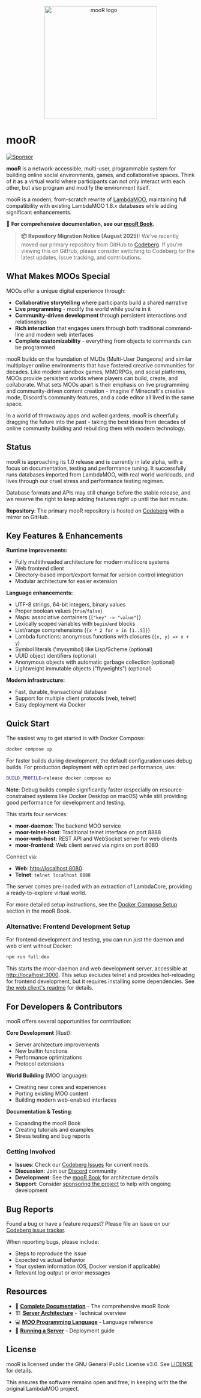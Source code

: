 <p align="center"><img src="./doc/porcupine-building.jpg" alt="mooR logo" width="300"/></p>

# mooR

[![Sponsor](https://img.shields.io/badge/Sponsor-%E2%9D%A4-pink)](https://github.com/sponsors/rdaum)

**mooR** is a network-accessible, multi-user, programmable system for building online social
environments, games, and collaborative spaces. Think of it as a virtual world where participants can
not only interact with each other, but also program and modify the environment itself.

mooR is a modern, from-scratch rewrite of [LambdaMOO](https://en.wikipedia.org/wiki/MOO),
maintaining full compatibility with existing LambdaMOO 1.8.x databases while adding significant
enhancements.

📖 **For comprehensive documentation, see our [mooR Book](https://timbran.org/book/html/).**

> **📦 Repository Migration Notice (August 2025):** We've recently moved our primary repository from
> GitHub to [Codeberg](https://codeberg.org/timbran/moor). If you're viewing this on GitHub, please
> consider switching to Codeberg for the latest updates, issue tracking, and contributions.

## What Makes MOOs Special

MOOs offer a unique digital experience through:

- **Collaborative storytelling** where participants build a shared narrative
- **Live programming** - modify the world while you're in it
- **Community-driven development** through persistent interactions and relationships
- **Rich interaction** that engages users through both traditional command-line and modern web
  interfaces
- **Complete customizability** - everything from objects to commands can be programmed

mooR builds on the foundation of MUDs (Multi-User Dungeons) and similar multiplayer online
environments that have fostered creative communities for decades. Like modern sandbox games,
MMORPGs, and social platforms, MOOs provide persistent worlds where players can build, create, and
collaborate. What sets MOOs apart is their emphasis on live programming and community-driven content
creation - imagine if Minecraft's creative mode, Discord's community features, and a code editor all
lived in the same space.

In a world of throwaway apps and walled gardens, mooR is cheerfully dragging the future into the
past - taking the best ideas from decades of online community building and rebuilding them with
modern technology.

## Status

mooR is approaching its 1.0 release and is currently in late alpha, with a focus on documentation,
testing and performance tuning. It successfully runs databases imported from LambdaMOO, with real
world workloads, and lives through our cruel stress and performance testing regimen.

Database formats and APIs may still change before the stable release, and we reserve the right to
keep adding features right up until the last minute.

**Repository**: The primary mooR repository is hosted on
[Codeberg](https://codeberg.org/timbran/moor) with a mirror on GitHub.

## Key Features & Enhancements

**Runtime improvements:**

- Fully multithreaded architecture for modern multicore systems
- Web frontend client
- Directory-based import/export format for version control integration
- Modular architecture for easier extension

**Language enhancements:**

- UTF-8 strings, 64-bit integers, binary values
- Proper boolean values (`true`/`false`)
- Maps: associative containers (`["key" -> "value"]`)
- Lexically scoped variables with `begin`/`end` blocks
- List/range comprehensions (`{x * 2 for x in [1..5]}`)
- Lambda functions: anonymous functions with closures (`{x, y} => x + y`)
- Symbol literals ('mysymbol) like Lisp/Scheme (optional)
- UUID object identifiers (optional)
- Anonymous objects with automatic garbage collection (optional)
- Lightweight immutable objects ("flyweights") (optional)

**Modern infrastructure:**

- Fast, durable, transactional database
- Support for multiple client protocols (web, telnet)
- Easy deployment via Docker

## Quick Start

The easiest way to get started is with Docker Compose:

```bash
docker compose up
```

For faster builds during development, the default configuration uses debug builds. For production
deployment with optimized performance, use:

```bash
BUILD_PROFILE=release docker compose up
```

**Note**: Debug builds compile significantly faster (especially on resource-constrained systems like
Docker Desktop on macOS) while still providing good performance for development and testing.

This starts four services:

- **moor-daemon**: The backend MOO service
- **moor-telnet-host**: Traditional telnet interface on port 8888
- **moor-web-host**: REST API and WebSocket server for web clients
- **moor-frontend**: Web client served via nginx on port 8080

Connect via:

- **Web**: [http://localhost:8080](http://localhost:8080)
- **Telnet**: `telnet localhost 8888`

The server comes pre-loaded with an extraction of LambdaCore, providing a ready-to-explore virtual
world.

For more detailed setup instructions, see the
[Docker Compose Setup](https://timbran.org/book/html/the-system/docker-compose-setup.html) section
in the mooR Book.

### Alternative: Frontend Development Setup

For frontend development and testing, you can run just the daemon and web client without Docker:

```bash
npm run full:dev
```

This starts the moor-daemon and web development server, accessible at
[http://localhost:3000](http://localhost:3000). This setup excludes telnet and provides
hot-reloading for frontend development, but it requires installing some dependencies. See
[the web client's readme](https://codeberg.org/timbran/moor/src/branch/main/web-client#readme) for
details.

## For Developers & Contributors

mooR offers several opportunities for contribution:

**Core Development** (Rust):

- Server architecture improvements
- New builtin functions
- Performance optimizations
- Protocol extensions

**World Building** (MOO language):

- Creating new cores and experiences
- Porting existing MOO content
- Building modern web-enabled interfaces

**Documentation & Testing**:

- Expanding the mooR Book
- Creating tutorials and examples
- Stress testing and bug reports

### Getting Involved

- **Issues**: Check our [Codeberg Issues](https://codeberg.org/timbran/moor/issues) for current
  needs
- **Discussion**: Join our [Discord](https://discord.gg/Ec94y5983z) community
- **Development**: See the [mooR Book](https://timbran.org/book/html/) for architecture details
- **Support**: Consider [sponsoring the project](https://github.com/sponsors/rdaum) to help with
  ongoing development

## Bug Reports

Found a bug or have a feature request? Please file an issue on our
[Codeberg issue tracker](https://codeberg.org/timbran/moor/issues).

When reporting bugs, please include:

- Steps to reproduce the issue
- Expected vs actual behavior
- Your system information (OS, Docker version if applicable)
- Relevant log output or error messages

## Resources

- 📖 **[Complete Documentation](https://timbran.org/book/html/)** - The comprehensive mooR Book
- 🏗️ **[Server Architecture](https://timbran.org/book/html/moor-architecture.html)** - Technical
  overview
- 💻
  **[MOO Programming Language](https://timbran.org/book/html/the-moo-programming-language.html)** -
  Language reference
- 🚀 **[Running a Server](https://timbran.org/book/html/the-system/running-the-server.html)** -
  Deployment guide

## License

mooR is licensed under the GNU General Public License v3.0. See [LICENSE](./LICENSE) for details.

This ensures the software remains open and free, in keeping with the the original LambdaMOO project.
